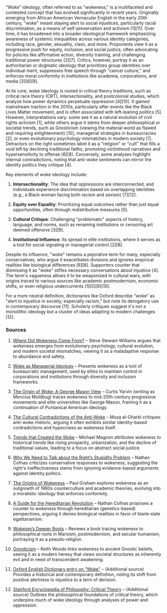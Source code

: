 "Woke" ideology, often referred to as "wokeness," is a multifaceted and contested concept that has evolved significantly in recent years. Originally emerging from African American Vernacular English in the early 20th century, "woke" meant staying alert to social injustices, particularly racial discrimination, as a means of self-preservation and activism [1][11]. Over time, it has broadened into a broader ideological framework emphasizing awareness of systemic inequalities across various identity categories, including race, gender, sexuality, class, and more. Proponents view it as a progressive push for equity, inclusion, and social justice, often advocating for policies like affirmative action, diversity training, and challenging traditional power structures [2][7]. Critics, however, portray it as an authoritarian or dogmatic ideology that prioritizes group identities over individual merit, suppresses free speech through "cancel culture," and enforces moral conformity in institutions like academia, corporations, and media [3][6][9].

At its core, woke ideology is rooted in critical theory traditions, such as critical race theory (CRT), intersectionality, and postcolonial studies, which analyze how power dynamics perpetuate oppression [4][10]. It gained mainstream traction in the 2010s, particularly after events like the Black Lives Matter movement, and is often associated with left-leaning politics [5]. However, interpretations vary: some see it as a natural evolution of civil rights activism [1], while others argue it stems from deeper philosophical or societal trends, such as Gnosticism (viewing the material world as flawed and requiring enlightenment) [10], managerial strategies in bureaucracies [2], or even evolutionary psychology mismatches in modern society [1]. Detractors on the right sometimes label it as a "religion" or "cult" that fills a void left by declining traditional faiths, promoting victimhood narratives and hypersensitivity to offense [6][8]. Conversely, some analyses highlight internal contradictions, noting that anti-woke sentiments can mirror the identity politics they critique [4].

Key elements of woke ideology include:

1. **Intersectionality**: The idea that oppressions are interconnected, and individuals experience discrimination based on overlapping identities (e.g., a Black woman facing both racism and sexism) [7][12].

2. **Equity over Equality**: Prioritizing equal outcomes rather than just equal opportunities, often through redistributive measures [5].

3. **Cultural Critique**: Challenging "problematic" aspects of history, language, and norms, such as renaming institutions or censoring art deemed offensive [3][9].

4. **Institutional Influence**: Its spread in elite institutions, where it serves as a tool for social signaling or managerial control [2][8].

Despite its influence, "woke" remains a pejorative term for many, especially conservatives, who argue it exacerbates divisions and ignores empirical realities like biological differences [6][8]. Supporters counter that dismissing it as "woke" stifles necessary conversations about injustice [4]. The term's vagueness allows it to be weaponized in cultural wars, with origins traced to various sources like academic postmodernism, economic shifts, or even religious undercurrents [1][5][9][10].

For a more neutral definition, dictionaries like Oxford describe "woke" as "alert to injustice in society, especially racism," but note its derogatory use in contemporary discourse [11]. Scholarly critiques suggest it's not a monolithic ideology but a cluster of ideas adapting to modern challenges [12].

### Sources
1. [Where Did Wokeness Come From?](https://www.stevestewartwilliams.com/p/where-did-wokeness-come-from) – Steve Stewart-Williams argues that wokeness emerges from evolutionary psychology, cultural evolution, and modern societal mismatches, viewing it as a maladaptive response to abundance and safety.

2. [Woke as Managerial Ideology](https://www.aporiamagazine.com/p/woke-as-managerial-ideology) – Presents wokeness as a tool of bureaucratic management, used by elites to maintain control in corporations and institutions through diversity and inclusion frameworks.

3. [The Origin of Woke: A George Mason View](https://graymirror.substack.com/p/the-origin-of-woke-a-george-mason) – Curtis Yarvin (writing as Mencius Moldbug) traces wokeness to mid-20th-century progressive movements and elite universities like George Mason, framing it as a continuation of Puritanical American ideology.

4. [The Cultural Contradictions of the Anti-Woke](https://musaalgharbi.substack.com/p/the-cultural-contradictions-of-the) – Musa al-Gharbi critiques anti-woke rhetoric, arguing it often exhibits similar identity-based contradictions and hypocrisies as wokeness itself.

5. [Trends that Created the Woke](https://frompovertytoprogress.substack.com/p/trends-that-created-the-woke) – Michael Magoon attributes wokeness to historical trends like rising prosperity, urbanization, and the decline of traditional values, leading to a focus on abstract social justice.

6. [Why We Need to Talk about the Right’s Stupidity Problem](https://ncofnas.com/p/why-we-need-to-talk-about-the-rights) – Nathan Cofnas criticizes conservative responses to wokeness, suggesting the right's ineffectiveness stems from ignoring evidence-based arguments against identity politics.

7. [The Origins of Wokeness](https://paulgraham.com/woke.html) – Paul Graham explores wokeness as an outgrowth of 1960s counterculture and academic theories, evolving into a moralistic ideology that enforces conformity.

8. [A Guide for the Hereditarian Revolution](https://ncofnas.com/p/a-guide-for-the-hereditarian-revolution) – Nathan Cofnas proposes a counter to wokeness through hereditarian (genetics-based) perspectives, arguing it denies biological realities in favor of blank-slate egalitarianism.

9. [Wokeism’s Deeper Roots](https://lawliberty.org/book-review/wokeisms-deeper-roots) – Reviews a book tracing wokeness to philosophical roots in Marxism, postmodernism, and secular humanism, portraying it as a pseudo-religion.

10. [Gnosticism](https://keithwoods.pub/p/gnosticism) – Keith Woods links wokeness to ancient Gnostic beliefs, seeing it as a modern heresy that views societal structures as inherently evil and in need of transcendent awakening.

11. [Oxford English Dictionary entry on "Woke"](https://www.oed.com/dictionary/woke_adj?tab=meaning_and_use#37396275) – (Additional source) Provides a historical and contemporary definition, noting its shift from positive alertness to injustice to a term of derision.

12. [Stanford Encyclopedia of Philosophy: Critical Theory](https://plato.stanford.edu/entries/critical-theory/) – (Additional source) Outlines the philosophical foundations of critical theory, which underpins much of woke ideology through analyses of power and oppression.